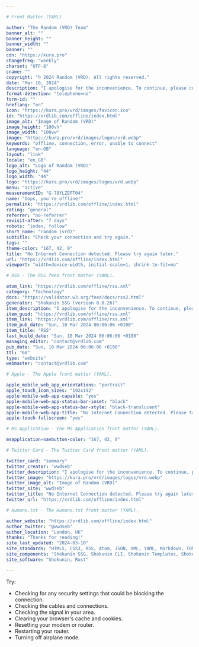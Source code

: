 ```yaml
---

# Front Matter (YAML)

author: "The Random (VRD) Team"
banner_alt: ""
banner_height: ""
banner_width: ""
banner: ""
cdn: "https://kura.pro"
changefreq: "weekly"
charset: "UTF-8"
cname: ""
copyright: "© 2024 Random (VRD). All rights reserved."
date: "Mar 10, 2024"
description: "I apologise for the inconvenience. To continue, please connect to a Wi-Fi network or enable cellular data"
format-detection: "telephone=no"
form-id: ""
hreflang: "en"
icon: "https://kura.pro/vrd/images/favicon.ico"
id: "https://vrdlib.com/offline/index.html"
image_alt: "Image of Random (VRD)"
image_height: "100vh"
image_width: "100vw"
image: "https://kura.pro/vrd/images/logos/vrd.webp"
keywords: "offline, connection, error, unable to connect"
language: "en-GB"
layout: "link"
locale: "en_GB"
logo_alt: "Logo of Random (VRD)"
logo_height: "44"
logo_width: "44"
logo: "https://kura.pro/vrd/images/logos/vrd.webp"
menu: "active"
measurementID: "G-78YLZEFT04"
name: "Oops, you're offline!"
permalink: "https://vrdlib.com/offline/index.html"
rating: "general"
referrer: "no-referrer"
revisit-after: "7 days"
robots: "index, follow"
short_name: "random (vrd)"
subtitle: "Check your connection and try again."
tags: ""
theme-color: "167, 42, 0"
title: "No Internet Connection detected. Please try again later."
url: "https://vrdlib.com/offline/index.html"
viewport: "width=device-width, initial-scale=1, shrink-to-fit=no"

# RSS - The RSS feed front matter (YAML).

atom_link: "https://vrdlib.com/offline/rss.xml"
category: "Technology"
docs: "https://validator.w3.org/feed/docs/rss2.html"
generator: "Shokunin SSG (version 0.0.26)"
item_description: "I apologise for the inconvenience. To continue, please connect to a Wi-Fi network or enable cellular data"
item_guid: "https://vrdlib.com/offline/rss.xml"
item_link: "https://vrdlib.com/offline/rss.xml"
item_pub_date: "Sun, 10 Mar 2024 06:06:06 +0100"
item_title: "RSS"
last_build_date: "Sun, 10 Mar 2024 06:06:06 +0100"
managing_editor: "contact@vrdlib.com"
pub_date: "Sun, 10 Mar 2024 06:06:06 +0100"
ttl: "60"
type: "website"
webmaster: "contact@vrdlib.com"

# Apple - The Apple front matter (YAML).

apple_mobile_web_app_orientations: "portrait"
apple_touch_icon_sizes: "192x192"
apple-mobile-web-app-capable: "yes"
apple-mobile-web-app-status-bar-inset: "black"
apple-mobile-web-app-status-bar-style: "black-translucent"
apple-mobile-web-app-title: "No Internet Connection detected. Please try again later."
apple-touch-fullscreen: "yes"

# MS Application - The MS Application front matter (YAML).

msapplication-navbutton-color: "167, 42, 0"

# Twitter Card - The Twitter Card front matter (YAML).

twitter_card: "summary"
twitter_creator: "wwdseb"
twitter_description: "I apologise for the inconvenience. To continue, please connect to a Wi-Fi network or enable cellular data"
twitter_image: "https://kura.pro/vrd/images/logos/vrd.webp"
twitter_image_alt: "Image of Random (VRD)"
twitter_site: "wwdseb"
twitter_title: "No Internet Connection detected. Please try again later."
twitter_url: "https://vrdlib.com/offline/index.html"

# Humans.txt - The Humans.txt front matter (YAML).

author_website: "https://vrdlib.com/offline/index.html"
author_twitter: "@wwdseb"
author_location: "London, UK"
thanks: "Thanks for reading!"
site_last_updated: "2024-03-10"
site_standards: "HTML5, CSS3, RSS, Atom, JSON, XML, YAML, Markdown, TOML"
site_components: "Shokunin SSG, Shokunin CLI, Shokunin Templates, Shokunin Themes, Kaishi SSG, Kaishi CLI, Kaishi Templates, Kaishi Themes"
site_software: "Shokunin, Rust"

---
```


Try:

- Checking for any security settings that could be blocking the connection.
- Checking the cables and connections.
- Checking the signal in your area.
- Clearing your browser's cache and cookies.
- Resetting your modem or router.
- Restarting your router.
- Turning off airplane mode.
